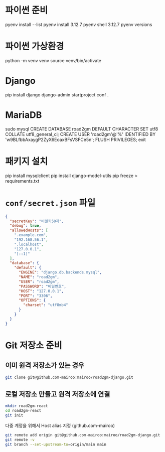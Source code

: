# 파이썬 준비

pyenv install --list
pyenv install 3.12.7
pyenv shell 3.12.7
pyenv versions

# 파이썬 가상환경

python -m venv venv
source venv/bin/activate

# Django

pip install django
django-admin startproject conf .

# MariaDB

sudo mysql
CREATE DATABASE road2gm DEFAULT CHARACTER SET utf8 COLLATE utf8_general_ci;
CREATE USER 'road2gm'@'%' IDENTIFIED BY 'w9BLfbbAxaygP2ZyX6EoaxBFsVSFCe5n';
FLUSH PRIVILEGES;
exit

# 패키지 설치

pip install mysqlclient
pip install django-model-utils
pip freeze > requirements.txt

# `conf/secret.json` 파일

```json
{
  "secretKey": "비밀키50자",
  "debug": true,
  "allowedHosts": [
    ".example.com",
    "192.168.56.1",
    ".localhost",
    "127.0.0.1",
    "[::1]"
  ],
  "database": {
    "default": {
      "ENGINE": "django.db.backends.mysql",
      "NAME": "road2gm",
      "USER": "road2gm",
      "PASSWORD": "비밀번호",
      "HOST": "127.0.0.1",
      "PORT": "3306",
      "OPTIONS": {
        "charset": "utf8mb4"
      }
    }
  }
}
```
# Git 저장소 준비

## 이미 원격 저장소가 있는 경우

```bash
git clone git@github.com-mairoo:mairoo/road2gm-django.git
```

## 로컬 저장소 만들고 원격 저장소에 연결

```bash
mkdir road2gm-react
cd road2gm-react
git init
```

다중 계정을 위해서 Host alias 지정 (github.com-mairoo)

```bash
git remote add origin git@github.com-mairoo:mairoo/road2gm-django.git
git remote -v
git branch --set-upstream-to=origin/main main
```
